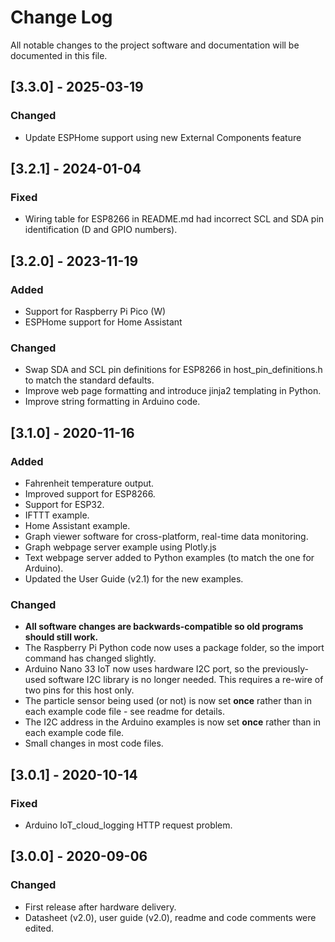 # Change Log
All notable changes to the project software and documentation will be documented in this file.

## [3.3.0] - 2025-03-19
### Changed
- Update ESPHome support using new External Components feature

## [3.2.1] - 2024-01-04
### Fixed
- Wiring table for ESP8266 in README.md had incorrect SCL and SDA pin identification (D and GPIO numbers).

## [3.2.0] - 2023-11-19
### Added
- Support for Raspberry Pi Pico (W)
- ESPHome support for Home Assistant

### Changed
- Swap SDA and SCL pin definitions for ESP8266 in host_pin_definitions.h to match the standard defaults.
- Improve web page formatting and introduce jinja2 templating in Python.
- Improve string formatting in Arduino code.

## [3.1.0] - 2020-11-16
### Added
- Fahrenheit temperature output.
- Improved support for ESP8266.
- Support for ESP32.
- IFTTT example.
- Home Assistant example.
- Graph viewer software for cross-platform, real-time data monitoring.
- Graph webpage server example using Plotly.js
- Text webpage server added to Python examples (to match the one for Arduino).
- Updated the User Guide (v2.1) for the new examples.

### Changed
- **All software changes are backwards-compatible so old programs should still work.**
- The Raspberry Pi Python code now uses a package folder, so the import command has changed slightly.
- Arduino Nano 33 IoT now uses hardware I2C port, so the previously-used software I2C library is no longer needed. This requires a re-wire of two pins for this host only.
- The particle sensor being used (or not) is now set **once** rather than in each example code file - see readme for details.
- The I2C address in the Arduino examples is now set **once** rather than in each example code file.
- Small changes in most code files.


## [3.0.1] - 2020-10-14
### Fixed
- Arduino IoT_cloud_logging HTTP request problem.


## [3.0.0] - 2020-09-06
### Changed
- First release after hardware delivery.
- Datasheet (v2.0), user guide (v2.0), readme and code comments were edited.

